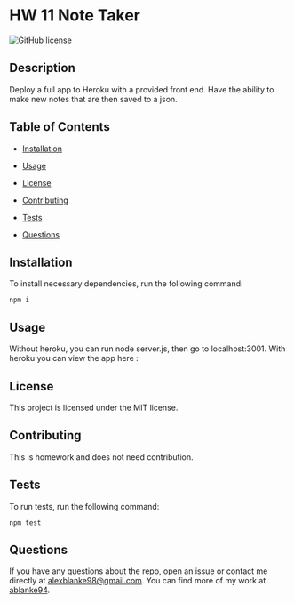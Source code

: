# HW 11 Note Taker
![GitHub license](https://img.shields.io/badge/license-MIT-blue.svg)

## Description

Deploy a full app to Heroku with a provided front end. Have the ability to make new notes that are then saved to a json.

## Table of Contents 

* [Installation](#installation)

* [Usage](#usage)

* [License](#license)

* [Contributing](#contributing)

* [Tests](#tests)

* [Questions](#questions)

## Installation

To install necessary dependencies, run the following command:

```
npm i
```

## Usage

Without heroku, you can run node server.js, then go to localhost:3001. With heroku you can view the app here : 

## License

This project is licensed under the MIT license.
  
## Contributing

This is homework and does not need contribution.

## Tests

To run tests, run the following command:

```
npm test
```

## Questions

If you have any questions about the repo, open an issue or contact me directly at alexblanke98@gmail.com. You can find more of my work at [ablanke94](https://github.com/ablanke94/).


